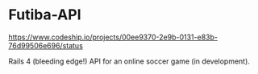 Futiba-API
==========

https://www.codeship.io/projects/00ee9370-2e9b-0131-e83b-76d99506e696/status

Rails 4 (bleeding edge!) API for an online soccer game (in development).